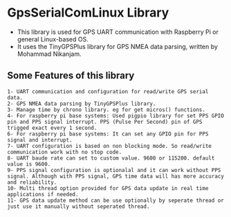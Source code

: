 # GpsSerialComLinux Library 

- This library is used for GPS UART communication with Raspberry Pi or general Linux-based OS.   
- It uses the TinyGPSPlus library for GPS NMEA data parsing, written by Mohammad Nikanjam.  

## Some Features of this library

    1- UART communication and configuration for read/write GPS serial data.    
    2- GPS NMEA data parsing by TinyGPSPlus library.    
    3- Manage time by chrono library. eg for get micros() functions.    
    4- For raspberry pi base systems: Used pigpio library for set PPS GPIO pin and PPS signal interrupt. PPS (Pulse Per Second) pin of GPS trigged exact every 1 second.    
    6- For raspberry pi base systems: It can set any GPIO pin for PPS signal and interrupt.    
    7- UART configuration is based on non blocking mode. So read/write communication work with no stop code.   
    8- UART baude rate can set to custom value. 9600 or 115200. default value is 9600.    
    9- PPS signal configuration is optionalal and it can work without PPS signal. Although with PPS signal, GPS time data will has more accuracy and reliability.      
    10- Multi thread option provided for GPS data update in real time applications if needed.        
    11- GPS data update method can be use optionally by seperate thread or just use it manually without seperated thread.   
 